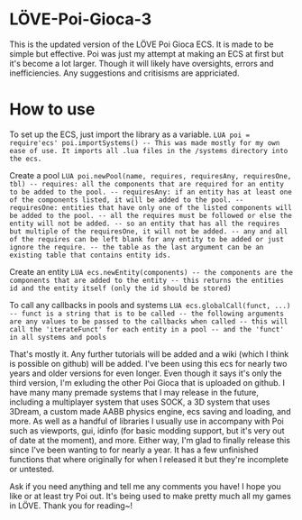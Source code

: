 # LÖVE-Poi-Gioca-3
This is the updated version of the LÖVE Poi Gioca ECS.
It is made to be simple but effective.
Poi was just my attempt at making an ECS at first but it's become a lot larger.
Though it will likely have oversights, errors and inefficiencies.
Any suggestions and critisisms are appriciated.



# How to use
To set up the ECS, just import the library as a variable.
`LUA
poi = require'ecs'
poi.importSystems() -- This was made mostly for my own ease of use. It imports all .lua files in the /systems directory into the ecs.
`

Create a pool
`LUA
poi.newPool(name, requires, requiresAny, requiresOne, tbl)
-- requires: all the components that are required for an entity to be added to the pool.
-- requiresAny: if an entity has at least one of the components listed, it will be added to the pool.
-- requiresOne: entities that have only one of the listed components will be added to the pool.
-- all the requires must be followed or else the entity will not be added.
-- so an entity that has all the requires but multiple of the requiresOne, it will not be added.
-- any and all of the requires can be left blank for any entity to be added or just ignore the require.
-- the table as the last argument can be an existing table that contains entity ids.
`

Create an entity
`LUA
ecs.newEntity(components)
-- the components are the components that are added to the entity
-- this returns the entities id and the entity itself (only the id should be stored)
`

To call any callbacks in pools and systems
`LUA
ecs.globalCall(funct, ...)
-- funct is a string that is to be called
-- the following arguments are any values to be passed to the callbacks when called
-- this will call the 'iterateFunct' for each entity in a pool
-- and the 'funct' in all systems and pools
`


That's mostly it. Any further tutorials will be added and a wiki (which I think is possible on github) will be added.
I've been using this ecs for nearly two years and older versions for even longer.
Even though it says it's only the third version, I'm exluding the other Poi Gioca that is uploaded on github.
I have many many premade systems that I may release in the future, including a multiplayer system that uses SOCK, a 3D system that uses 3Dream, a custom made AABB physics engine, ecs saving and loading, and more. As well as a handful of libraries I usually use in accompany with Poi such as viewports, gui, idinfo (for basic modding support, but it's very out of date at the moment), and more.
Either way, I'm glad to finally release this since I've been wanting to for nearly a year. It has a few unfinished functions that where originally for when I released it but they're incomplete or untested.

Ask if you need anything and tell me any comments you have!
I hope you like or at least try Poi out. It's being used to make pretty much all my games in LÖVE.
Thank you for reading~!
